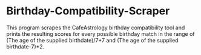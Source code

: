 # Birthday-Compatibility-Scraper
This program scrapes the CafeAstrology birthday compatibility tool and prints the resulting scores for every possible birthday match in the range of (The age of the supplied birthdate)/7+7 and (The age of the supplied birthdate-7)*2.
